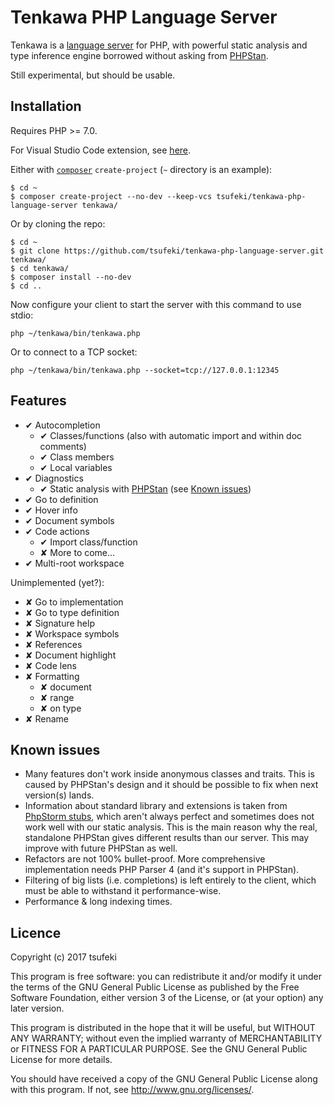
Tenkawa PHP Language Server
===========================

Tenkawa is a [language server][lsp] for PHP, with powerful static analysis
and type inference engine borrowed without asking from [PHPStan][phpstan].

Still experimental, but should be usable.

[lsp]: https://microsoft.github.io/language-server-protocol/
[phpstan]: https://github.com/phpstan/phpstan

Installation
------------

Requires PHP >= 7.0.

For Visual Studio Code extension, see [here][vsix].

[vsix]: https://github.com/tsufeki/vscode-tenkawa-php

Either with [`composer`][composer] `create-project` (`~` directory
is an example):
```
$ cd ~
$ composer create-project --no-dev --keep-vcs tsufeki/tenkawa-php-language-server tenkawa/
```

[composer]: https://getcomposer.org/

Or by cloning the repo:
```
$ cd ~
$ git clone https://github.com/tsufeki/tenkawa-php-language-server.git tenkawa/
$ cd tenkawa/
$ composer install --no-dev
$ cd ..
```

Now configure your client to start the server with this command to use stdio:
```
php ~/tenkawa/bin/tenkawa.php
```

Or to connect to a TCP socket:
```
php ~/tenkawa/bin/tenkawa.php --socket=tcp://127.0.0.1:12345
```

Features
--------

* ✔ Autocompletion
    * ✔ Classes/functions (also with automatic import and within doc comments)
    * ✔ Class members
    * ✔ Local variables
* ✔ Diagnostics
    * ✔ Static analysis with [PHPStan][phpstan]
      (see [Known issues](#known-issues))
* ✔ Go to definition
* ✔ Hover info
* ✔ Document symbols
* ✔ Code actions
    * ✔ Import class/function
    * ✘ More to come...
* ✔ Multi-root workspace

Unimplemented (yet?):

* ✘ Go to implementation
* ✘ Go to type definition
* ✘ Signature help
* ✘ Workspace symbols
* ✘ References
* ✘ Document highlight
* ✘ Code lens
* ✘ Formatting
    * ✘ document
    * ✘ range
    * ✘ on type
* ✘ Rename

Known issues
------------

* Many features don't work inside anonymous classes and traits. This is
  caused by PHPStan's design and it should be possible to fix when next
  version(s) lands.
* Information about standard library and extensions is taken from
  [PhpStorm stubs][stubs], which aren't
  always perfect and sometimes does not work well with our static analysis.
  This is the main reason why the real, standalone PHPStan gives different
  results than our server. This may improve with future PHPStan as well.
* Refactors are not 100% bullet-proof. More comprehensive implementation needs
  PHP Parser 4 (and it's support in PHPStan).
* Filtering of big lists (i.e. completions) is left entirely to the client,
  which must be able to withstand it performance-wise.
* Performance & long indexing times.

[stubs]: https://github.com/JetBrains/phpstorm-stubs

Licence
-------

Copyright (c) 2017 tsufeki

This program is free software: you can redistribute it and/or modify
it under the terms of the GNU General Public License as published by
the Free Software Foundation, either version 3 of the License, or
(at your option) any later version.

This program is distributed in the hope that it will be useful,
but WITHOUT ANY WARRANTY; without even the implied warranty of
MERCHANTABILITY or FITNESS FOR A PARTICULAR PURPOSE.  See the
GNU General Public License for more details.

You should have received a copy of the GNU General Public License
along with this program.  If not, see <http://www.gnu.org/licenses/>.
